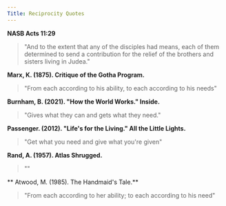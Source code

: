 ```yaml
---
Title: Reciprocity Quotes
---
```


**NASB Acts 11:29** 

>"And to the extent that any of the disciples had means, each of them determined to send a contribution for the relief of the brothers and sisters living in Judea."

**Marx, K. (1875). Critique of the Gotha Program.**

>"From each according to his ability, to each according to his needs"

**Burnham, B. (2021). "How the World Works." Inside.**

>"Gives what they can and gets what they need."

**Passenger. (2012). "Life's for the Living." All the Little Lights.**

> "Get what you need and give what you're given"

**Rand, A. (1957). Atlas Shrugged.**

> ""


** Atwood, M. (1985). The Handmaid's Tale.**

>"From each according to her ability; to each according to his need"